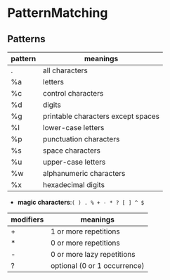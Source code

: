 # PatternMatching #

## Patterns ##

|pattern|meanings|
|---|---|
|.| all characters|
|%a| letters|
|%c| control characters|
|%d| digits|
|%g| printable characters except spaces|
|%l| lower-case letters|
|%p| punctuation characters|
|%s| space characters|
|%u| upper-case letters|
|%w| alphanumeric characters|
|%x| hexadecimal digits|

- **magic characters**:``( ) . % + - * ? [ ] ^ $``

|modifiers|meanings|
|---|---|
|+| 1 or more repetitions|
|*| 0 or more repetitions|
|-| 0 or more lazy repetitions|
|?| optional (0 or 1 occurrence)|